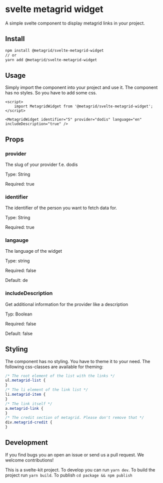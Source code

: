 # svelte metagrid widget
A simple svelte component to display metagrid links in your project.

## Install

```bash
npm install @metagrid/svelte-metagrid-widget
// or
yarn add @metagrid/svelte-metagrid-widget
```

## Usage

Simply import the component into your project and use it. The component has no styles. So you have to add some css.

```sveltehtml
<script>
	import MetagridWidget from '@metagrid/svelte-metagrid-widget';
</script>

<MetagridWidget identifier="5" provider="dodis" language="en" includeDescription="true" />
```

## Props

### provider

The slug of your provider f.e. dodis

Type: String

Required: true

### identifier

The identifier of the person you want to fetch data for.

Type: String

Required: true

### langauge

The language of the widget

Type: string

Required: false

Default: de

### includeDescription

Get additional information for the provider like a description

Typ: Boolean

Required: false

Default: false

## Styling

The component has no styling. You have to theme it to your need. The following css-classes are available for theming:

```css
/* The root element of the list with the links */
ul.metagrid-list {
}
/* The li element of the link list */
li.metagrid-item {
}
/* The link itself */
a.metagrid-link {
}
/* The credit section of metagrid. Please don't remove that */
div.metagrid-credit {
}
```

## Development

If you find bugs you an open an issue or send us a pull request. We welcome contributions!

This is a svelte-kit project. To develop you can run `yarn dev`. To build the project run `yarn build`. To publish `cd package && npm publish`
